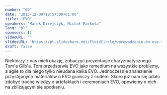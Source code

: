 ```yaml
---
number: "69"
date: "2013-12-09T18:57:00+01:00"
title: "EVO"
speakers: "Marek Kirejczyk, Michał Parkoła"
lang: "pl"
sponsors: []
videoURL: ""
slidesURL: "https://pt.slideshare.net/FluidCircle/wprowadzenie-do-evo-toma-gilba-na-agile-warsaw/4"
draft: false
---
```


Niektórzy z nas mieli okazję, zobaczyć prezentacje charyzmatycznego Tom'a Gilb'a. Tom przedstawia EVO jako remedium na wszystkie problemy, a agile to dla niego tylko nieudana kalka EVO. Jednocześnie znalezienie przystępnych materiałów o EVO graniczy z cudem. Skoro już nam się udało zdobyć trochę wiedzy o artefaktach i ceremoniach EVO, opowiemy o nich na zbliżającym się spotkaniu.


